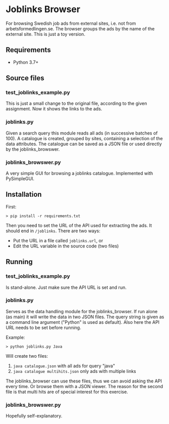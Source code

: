 # Joblinks Browser

For browsing Swedish job ads from external sites, 
i.e. not from arbetsformedlingen.se. 
The browser groups the ads by the name of the 
external site. This is just a toy version.

## Requirements
* Python 3.7+

## Source files
### test_joblinks_example.py
This is just a small change to the original file,
according to the given assignment. Now it shows the
links to the ads.

### joblinks.py
Given a search query this module reads all ads (in successive 
batches of 100). A catalogue is created, grouped by sites, containing 
a selection of the data attributes. The catalogue can be saved as a JSON file
or used directly by the joblinks_browswer.

### joblinks_browswer.py
A very simple GUI for browsing a joblinks catalogue. Implemented with PySimpleGUI.

## Installation
First:

    > pip install -r requirements.txt

Then you need to set the URL of the API used for 
extracting the ads. It should end in `/joblinks`.
There are two ways:
* Put the URL in a file called `joblinks.url`, or
* Edit the URL variable in the source code (two files)

## Running

### test_joblinks_example.py
Is stand-alone. Just make sure the API URL is set and run.

### joblinks.py
Serves as the data handling module for the joblinks_browser.
If run alone (as main) it will write the data in two JSON files. 
The query string is given as a command line argument ("Python" is used as default).
Also here the API URL needs to be set before running.

Example:

    > python joblinks.py Java

Will create two files:
1. `java catalogue.json` with all ads for query "java"
2. `java catalogue multihits.json` only ads with multiple links

The joblinks_browser can use these files, thus we can avoid asking the API every time.
Or browse them with a JSON viewer. The reason for the second file is that multi hits
are of special interest for this exercise.

### joblinks_browswer.py

Hopefully self-explanatory.
